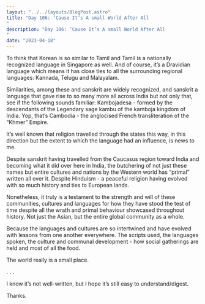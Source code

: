 ```yaml
---
layout: "../../layouts/BlogPost.astro"
title: "Day 106: ‘Cause It’s A small World After All
"
description: "Day 106: ‘Cause It’s A small World After All
"
date: "2023-04-18"
---
```


To think that Korean is so similar to Tamil and Tamil is a nationally recognized language in Singapore as well. And of course, it’s a Dravidian language which means it has close ties to all the surrounding regional languages: Kannada, Telugu and Malayalam. 


Similarities, among these and sanskrit are widely recognized, and sanskrit a language that gave rise to so many more all across India but not only that, see if the following sounds familiar:
Kambojadesa - formed by the descendants of the Legendary sage kambu of the kamboja kingdom of India. 
Yop, that’s Cambodia - the anglocised French transliteration of the “Khmer” Empire. 


It’s well known that religion travelled through the states this way, in this direction but the extent to which the language had an influence, is news to me.


Despite sanskrit having travelled from the Caucasus region toward India and becoming what it did over here in India, the butchering of not just these names but entire cultures and nations by the Western world has “primal” written all over it. Despite Hinduism - a peaceful religion having evolved with so much history and ties to European lands.


Nonetheless, it truly is a testament to the strength and will of these communities, cultures and languages for how they have stood the test of time despite all the wrath and primal behaviour showcased throughout history. Not just the Asian, but the entire global community as a whole.


Because the languages and cultures are so intertwined and have evolved with lessons from one another everywhere. The scripts used, the languages spoken, the culture and communal development - how social gatherings are held and most of all the food.


The world really is a small place. 

.
.
.

I know it’s not well-written, but I hope it’s still easy to understand/digest.

Thanks.

